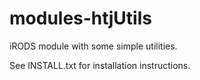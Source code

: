 modules-htjUtils
================

iRODS module with some simple utilities.

See INSTALL.txt for installation instructions.

